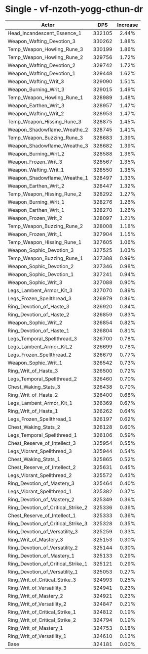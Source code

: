 # Single - vf-nzoth-yogg-cthun-dr
| Actor | DPS | Increase |
|---|:---:|:---:|
|Head_Incandescent_Essence_1|332105|2.44%|
|Weapon_Wafting_Devotion_3|330262|1.88%|
|Temp_Weapon_Howling_Rune_3|330199|1.86%|
|Temp_Weapon_Howling_Rune_2|329756|1.72%|
|Weapon_Wafting_Devotion_2|329742|1.72%|
|Weapon_Wafting_Devotion_1|329448|1.62%|
|Weapon_Wafting_Writ_3|329090|1.51%|
|Weapon_Burning_Writ_3|329015|1.49%|
|Temp_Weapon_Howling_Rune_1|328989|1.48%|
|Weapon_Earthen_Writ_3|328957|1.47%|
|Weapon_Wafting_Writ_2|328953|1.47%|
|Temp_Weapon_Hissing_Rune_3|328875|1.45%|
|Weapon_Shadowflame_Wreathe_2|328745|1.41%|
|Temp_Weapon_Buzzing_Rune_3|328683|1.39%|
|Weapon_Shadowflame_Wreathe_3|328682|1.39%|
|Weapon_Burning_Writ_2|328588|1.36%|
|Weapon_Frozen_Writ_3|328567|1.35%|
|Weapon_Wafting_Writ_1|328550|1.35%|
|Weapon_Shadowflame_Wreathe_1|328497|1.33%|
|Weapon_Earthen_Writ_2|328447|1.32%|
|Temp_Weapon_Hissing_Rune_2|328292|1.27%|
|Weapon_Burning_Writ_1|328276|1.26%|
|Weapon_Earthen_Writ_1|328270|1.26%|
|Weapon_Frozen_Writ_2|328097|1.21%|
|Temp_Weapon_Buzzing_Rune_2|328008|1.18%|
|Weapon_Frozen_Writ_1|327904|1.15%|
|Temp_Weapon_Hissing_Rune_1|327605|1.06%|
|Weapon_Sophic_Devotion_3|327525|1.03%|
|Temp_Weapon_Buzzing_Rune_1|327388|0.99%|
|Weapon_Sophic_Devotion_2|327346|0.98%|
|Weapon_Sophic_Devotion_1|327241|0.94%|
|Weapon_Sophic_Writ_3|327088|0.90%|
|Legs_Lambent_Armor_Kit_3|327070|0.89%|
|Legs_Frozen_Spellthread_3|326979|0.86%|
|Ring_Devotion_of_Haste_3|326920|0.84%|
|Ring_Devotion_of_Haste_2|326859|0.83%|
|Weapon_Sophic_Writ_2|326854|0.82%|
|Ring_Devotion_of_Haste_1|326804|0.81%|
|Legs_Temporal_Spellthread_3|326700|0.78%|
|Legs_Lambent_Armor_Kit_2|326699|0.78%|
|Legs_Frozen_Spellthread_2|326679|0.77%|
|Weapon_Sophic_Writ_1|326542|0.73%|
|Ring_Writ_of_Haste_3|326500|0.72%|
|Legs_Temporal_Spellthread_2|326460|0.70%|
|Chest_Waking_Stats_3|326438|0.70%|
|Ring_Writ_of_Haste_2|326400|0.68%|
|Legs_Lambent_Armor_Kit_1|326369|0.67%|
|Ring_Writ_of_Haste_1|326262|0.64%|
|Legs_Frozen_Spellthread_1|326197|0.62%|
|Chest_Waking_Stats_2|326128|0.60%|
|Legs_Temporal_Spellthread_1|326106|0.59%|
|Chest_Reserve_of_Intellect_3|325954|0.55%|
|Legs_Vibrant_Spellthread_3|325944|0.54%|
|Chest_Waking_Stats_1|325865|0.52%|
|Chest_Reserve_of_Intellect_2|325631|0.45%|
|Legs_Vibrant_Spellthread_2|325572|0.43%|
|Ring_Devotion_of_Mastery_3|325464|0.40%|
|Legs_Vibrant_Spellthread_1|325382|0.37%|
|Ring_Devotion_of_Mastery_2|325349|0.36%|
|Ring_Devotion_of_Critical_Strike_2|325336|0.36%|
|Chest_Reserve_of_Intellect_1|325333|0.36%|
|Ring_Devotion_of_Critical_Strike_3|325328|0.35%|
|Ring_Devotion_of_Versatility_3|325259|0.33%|
|Ring_Writ_of_Mastery_3|325153|0.30%|
|Ring_Devotion_of_Versatility_2|325144|0.30%|
|Ring_Devotion_of_Mastery_1|325133|0.29%|
|Ring_Devotion_of_Critical_Strike_1|325121|0.29%|
|Ring_Devotion_of_Versatility_1|325053|0.27%|
|Ring_Writ_of_Critical_Strike_3|324993|0.25%|
|Ring_Writ_of_Versatility_3|324941|0.23%|
|Ring_Writ_of_Mastery_2|324921|0.23%|
|Ring_Writ_of_Versatility_2|324847|0.21%|
|Ring_Writ_of_Critical_Strike_1|324812|0.19%|
|Ring_Writ_of_Critical_Strike_2|324794|0.19%|
|Ring_Writ_of_Mastery_1|324753|0.18%|
|Ring_Writ_of_Versatility_1|324610|0.13%|
|Base|324181|0.00%|
